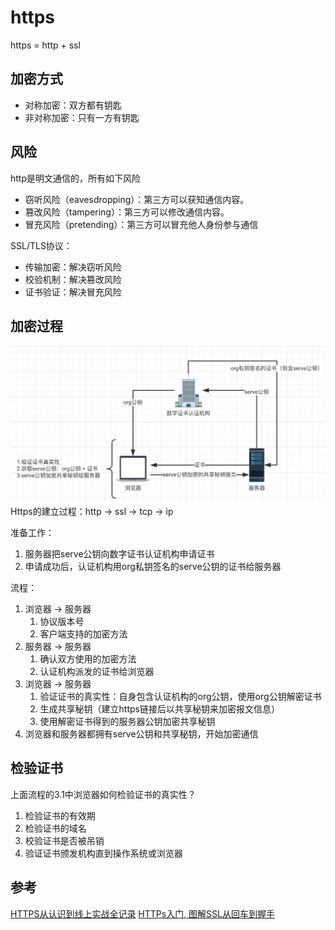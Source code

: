 # https
https = http + ssl

## 加密方式
- 对称加密：双方都有钥匙
- 非对称加密：只有一方有钥匙

## 风险
http是明文通信的，所有如下风险
- 窃听风险（eavesdropping）：第三方可以获知通信内容。
- 篡改风险（tampering）：第三方可以修改通信内容。
- 冒充风险（pretending）：第三方可以冒充他人身份参与通信

SSL/TLS协议：
* 传输加密：解决窃听风险
* 校验机制：解决篡改风险
* 证书验证：解决冒充风险

## 加密过程
![https](./https.jpg)
Https的建立过程：http -> ssl -> tcp -> ip

准备工作：
1. 服务器把serve公钥向数字证书认证机构申请证书
2. 申请成功后，认证机构用org私钥签名的serve公钥的证书给服务器

流程：
1. 浏览器 -> 服务器
    1. 协议版本号
    2. 客户端支持的加密方法
2. 服务器 -> 服务器
    1. 确认双方使用的加密方法
    2. 认证机构派发的证书给浏览器
3. 浏览器 -> 服务器
    1. 验证证书的真实性：自身包含认证机构的org公钥，使用org公钥解密证书
    2. 生成共享秘钥（建立https链接后以共享秘钥来加密报文信息）
    3. 使用解密证书得到的服务器公钥加密共享秘钥
4. 浏览器和服务器都拥有serve公钥和共享秘钥，开始加密通信

## 检验证书
上面流程的3.1中浏览器如何检验证书的真实性？
1. 检验证书的有效期
2. 检验证书的域名
2. 校验证书是否被吊销
3. 验证证书颁发机构直到操作系统或浏览器

## 参考
[HTTPS从认识到线上实战全记录](https://www.cnblogs.com/liuxianan/p/https.html)
[HTTPs入门, 图解SSL从回车到握手](https://zhuanlan.zhihu.com/p/25587986)
